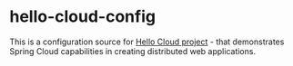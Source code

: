 # hello-cloud-config
This is a configuration source for [Hello Cloud project](https://github.com/tomekceszke/hello-cloud) - that demonstrates Spring Cloud capabilities in creating distributed web applications.